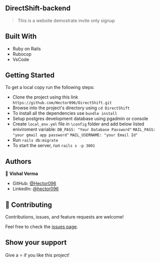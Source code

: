 ## DirectShift-backend

> This is a website demostrate invite only signup

## Built With

-   Ruby on Rails
-   Rubocop
-   VsCode

## Getting Started

To get a local copy run the following steps:

-   Clone the project using this link `https://github.com/Hector096/DirectShift.git`
-   Browse into the project's directory using `cd DirectShift`
-   To install all the dependencies use `bundle install`
-   Setup postgres development database using pgadmin or console
-   Create `local_env.yml` file in `\config` folder and add below listed eniviroment variable:
    `DB_PASS: "Your Database Password"`
    `MAIL_PASS: "your gmail app password"`
    `MAIL_USERNAME: "your Email Id"`
-   Run `rails db:migrate`
-   To start the server, run `rails s -p 3001`

## Authors

👤 **Vishal Verma**

-   GitHub: [@Hector096](https://github.com/Hector096)
-   LinkedIn: [@hector096](https://www.linkedin.com/in/hector096/)

## 🤝 Contributing

Contributions, issues, and feature requests are welcome!

Feel free to check the [issues page](https://github.com/Hector096/DirectShift/issues).

## Show your support

Give a ⭐️ if you like this project!
